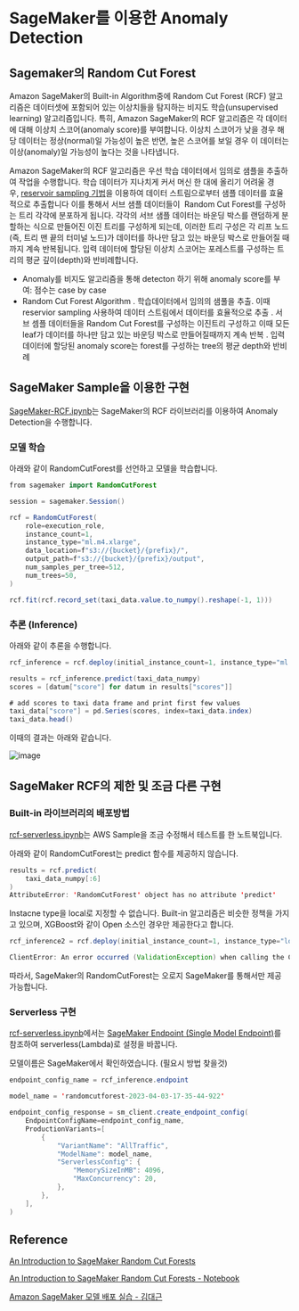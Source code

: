 # SageMaker를 이용한 Anomaly Detection

## Sagemaker의 Random Cut Forest

Amazon SageMaker의 Built-in Algorithm중에 Random Cut Forest (RCF) 알고리즘은 데이터셋에 포함되어 있는 이상치들을 탐지하는 비지도 학습(unsupervised learning) 알고리즘입니다. 특히, Amazon SageMaker의 RCF 알고리즘은 각 데이터에 대해 이상치 스코어(anomaly score)를 부여합니다. 이상치 스코어가 낮을 경우 해당 데이터는 정상(normal)일 가능성이 높은 반면, 높은 스코어를 보일 경우 이 데이터는 이상(anomaly)일 가능성이 높다는 것을 나타냅니다.

Amazon SageMaker의 RCF 알고리즘은 우선 학습 데이터에서 임의로 샘플을 추출하여 작업을 수행합니다. 학습 데이터가 지나치게 커서 머신 한 대에 올리기 어려울 경우, [reservoir sampling 기법](https://en.wikipedia.org/wiki/Reservoir_sampling)을 이용하여 데이터 스트림으로부터 샘플 데이터를 효율적으로 추출합니다 이를 통해서 서브 샘플 데이터들이  Random Cut Forest를 구성하는 트리 각각에 분포하게 됩니다. 각각의 서브 샘플 데이터는 바운딩 박스를 랜덤하게 분할하는 식으로 만들어진 이진 트리를 구성하게 되는데, 이러한 트리 구성은 각 리프 노드(즉, 트리 맨 끝의 터미널 노드)가 데이터를 하나만 담고 있는 바운딩 박스로 만들어질 때까지 계속 반복됩니다. 입력 데이터에 할당된 이상치 스코어는 포레스트를 구성하는 트리의 평균 깊이(depth)와 반비례합니다.

- Anomaly를 비지도 알고리즘을 통해 detecton 하기 위해 anomaly score를 부여: 점수는 case by case
- Random Cut Forest Algorithm
. 학습데이터에서 임의의 샘풀을 추출. 이때 reservior sampling 사용하여 데이터 스트림에서 데이터를 효율적으로 추출
. 서브 셈플 데이터들을 Random Cut Forest를 구성하는 이진트리 구성하고 이때 모든 leaf가 데이터를 하나만 담고 있는 바운딩 박스로 만들어질때까지 계속 반복
. 입력 데이터에 할당된 anomaly score는 forest를 구성하는 tree의 평균 depth와 반비례

## SageMaker Sample을 이용한 구현

[SageMaker-RCF.ipynb](https://github.com/kyopark2014/ML-anomaly-detection/blob/main/SageMaker/SageMaker-RCF.ipynb)는 SageMaker의 RCF 라이브러리를 이용하여 Anomaly Detection을 수행합니다. 


### 모델 학습

아래와 같이 RandomCutForest를 선언하고 모델을 학습합니다.

```java
from sagemaker import RandomCutForest

session = sagemaker.Session()

rcf = RandomCutForest(
    role=execution_role,
    instance_count=1,
    instance_type="ml.m4.xlarge",
    data_location=f"s3://{bucket}/{prefix}/",
    output_path=f"s3://{bucket}/{prefix}/output",
    num_samples_per_tree=512,
    num_trees=50,
)

rcf.fit(rcf.record_set(taxi_data.value.to_numpy().reshape(-1, 1)))
```

### 추론 (Inference)

아래와 같이 추론을 수행합니다. 

```java
rcf_inference = rcf.deploy(initial_instance_count=1, instance_type="ml.m4.xlarge")

results = rcf_inference.predict(taxi_data_numpy)
scores = [datum["score"] for datum in results["scores"]]

# add scores to taxi data frame and print first few values
taxi_data["score"] = pd.Series(scores, index=taxi_data.index)
taxi_data.head()
```

이때의 결과는 아래와 같습니다.

![image](https://user-images.githubusercontent.com/52392004/229640338-795fc0a4-1a9f-4b8c-b6c3-b53e6cac72a9.png)


## SageMaker RCF의 제한 및 조금 다른 구현

### Built-in 라이브러리의 배포방법

[rcf-serverless.ipynb](https://github.com/kyopark2014/ML-anomaly-detection/blob/main/SageMaker/rcf-serverless.ipynb)는 AWS Sample을 조금 수정해서 테스트를 한 노트북입니다.

아래와 같이 RandomCutForest는 predict 함수를 제공하지 않습니다. 

```java
results = rcf.predict(
    taxi_data_numpy[:6]
)
AttributeError: 'RandomCutForest' object has no attribute 'predict'
```

Instacne type을 local로 지정할 수 없습니다. Built-in 알고리즘은 비슷한 정책을 가지고 있으며, XGBoost와 같이 Open 소스인 경우만 제공한다고 합니다.

```java
rcf_inference2 = rcf.deploy(initial_instance_count=1, instance_type="local")

ClientError: An error occurred (ValidationException) when calling the CreateEndpointConfig operation: 1 validation error detected: Value 'local' at 'productionVariants.1.member.instanceType' failed to satisfy constraint
```

따라서, SageMaker의 RandomCutForest는 오로지 SageMaker를 통해서만 제공 가능합니다. 

### Serverless 구현

[rcf-serverless.ipynb](https://github.com/kyopark2014/ML-anomaly-detection/blob/main/SageMaker/rcf-serverless.ipynb)에서는 [SageMaker Endpoint (Single Model Endpoint)](https://github.com/aws-samples/aws-ai-ml-workshop-kr/blob/master/sagemaker/sm-special-webinar/lab_2_serving/2.1.Deploy.ipynb)를 참조하여 serverless(Lambda)로 설정을 바꿉니다.


모델이름은 SageMaker에서 확인하였습니다. (필요시 방법 찾을것)

```java
endpoint_config_name = rcf_inference.endpoint

model_name = 'randomcutforest-2023-04-03-17-35-44-922'

endpoint_config_response = sm_client.create_endpoint_config(
    EndpointConfigName=endpoint_config_name,
    ProductionVariants=[
        {
            "VariantName": "AllTraffic",
            "ModelName": model_name,
            "ServerlessConfig": {
                "MemorySizeInMB": 4096,
                "MaxConcurrency": 20,
            },            
        },
    ],
)
```



## Reference

[An Introduction to SageMaker Random Cut Forests](https://sagemaker-examples.readthedocs.io/en/latest/introduction_to_amazon_algorithms/random_cut_forest/random_cut_forest.html#An-Introduction-to-SageMaker-Random-Cut-Forests)

[An Introduction to SageMaker Random Cut Forests - Notebook](https://github.com/aws/amazon-sagemaker-examples/blob/main/introduction_to_amazon_algorithms/random_cut_forest/random_cut_forest.ipynb)

[Amazon SageMaker 모델 배포 실습 - 김대근](https://www.youtube.com/watch?v=1rr9GgJelBU&list=PLORxAVAC5fUULZBkbSE--PSY6bywP7gyr&index=6)
